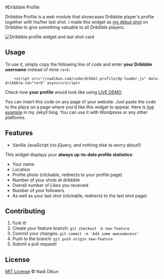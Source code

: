 #Dribbble Profile

Dribbble Profile is a web module that showcases Dribbble player's profile together with his/her last shot.
I made this widget as [my debut shot](https://dribbble.com/shots/1452717-Freebie-Dribbble-Profile-web-module) on Dribbble to give something valuable to all Dribbble players.

![Dribbble profile widget and last shot card](http://nadikun.com/code/drbbbl-profile/dribbble-profile.png)

## Usage

To use it, simply copy the following line of code and enter **your Dribbble username** instead of mine `rork`:

```
    <script src="//nadikun.com/code/drbbbl-profile/dp-loader.js" data-dribbble-id="rork" async></script>
```

Check how **your profile** would look like using [LIVE DEMO](http://nadikun.com/code/drbbbl-profile/)

You can insert this code on any page of your website. 
Just paste the code to the place on a page where you'd like this widget to appear.
Here is [live example](http://nadikun.com/about/) in my Jekyll blog. You can use it with Wordpress or any other platforms.

## Features

- Vanilla JavaScript (no jQuery, and nothing else to worry about!)

This widget displays your **always up-to-date profile statistics**:

- Your name
- Location
- Profile photo (clickable, redirects to your profile page)
- Number of your shots at dribbble
- Overall number of Likes you received
- Number of your followers
- As well as your last shot (clickable, redirects to the last shot page)

## Contributing

1. Fork it!
2. Create your feature branch: `git checkout -b new-feature`
3. Commit your changes: `git commit -m 'Add some awesomeness'`
4. Push to the branch: `git push origin new-feature`
5. Submit a pull request!

## License

[MIT License](http://nadi.mit-license.org/) © Nadi Dikun
